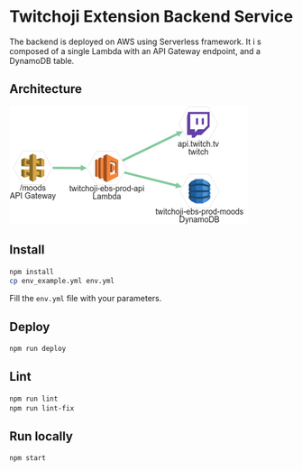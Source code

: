 # Twitchoji Extension Backend Service

The backend is deployed on AWS using Serverless framework. It i s composed of a single Lambda with an API Gateway endpoint, and a DynamoDB table.

## Architecture
![Architecture diagram](/ebs/architecture.png "Architecture diagram")


## Install
```bash
npm install
cp env_example.yml env.yml
```
Fill the `env.yml` file with your parameters.

## Deploy
```bash
npm run deploy
```

## Lint
```bash
npm run lint
npm run lint-fix
```

## Run locally
```bash
npm start
```
